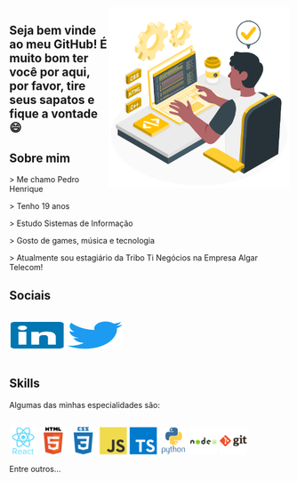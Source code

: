 <img src= "banner.gif" width = "325px" align = "right">

<h2>Seja bem vinde ao meu GitHub! É muito bom ter você por aqui, por favor, tire seus sapatos e fique a vontade 😄</h2>

<div id= "sobre">
  <h2>Sobre mim</h2>
  <p> > Me chamo Pedro Henrique</p>
  <p> > Tenho 19 anos</p>
  <p> > Estudo Sistemas de Informação</p>
  <p> > Gosto de games, música e tecnologia</p>
  <p> > Atualmente sou estagiário da Tribo Ti Negócios na Empresa Algar Telecom!</p>
</div>


<div id= "sociais">
  <h2>Sociais</h2><br>
  <a href= "https://www.linkedin.com/in/pedro-henrique-varalda/"><img src= "https://github.com/devicons/devicon/blob/master/icons/linkedin/linkedin-original.svg" width= "100px" height= "50px"></a>
  <a href= "https://twitter.com/PQBeats_"><img src= "https://github.com/devicons/devicon/blob/master/icons/twitter/twitter-original.svg" width= "100px" height= "50px"></a>
</div><br>

<h2>Skills</h2>

<p>Algumas das minhas especialidades são:</p><br>

<div id= "tech">
  <img src= "https://github.com/devicons/devicon/blob/master/icons/react/react-original-wordmark.svg" width= "50px" height= "50px">
  <img src= "https://github.com/devicons/devicon/blob/master/icons/html5/html5-original-wordmark.svg" width= "50px" height= "50px">
  <img src= "https://github.com/devicons/devicon/blob/master/icons/css3/css3-plain-wordmark.svg" width= "50px" height= "50px">
  <img src= "https://github.com/devicons/devicon/blob/master/icons/javascript/javascript-original.svg" width= "50px" height= "50px">
  <img src= "https://github.com/devicons/devicon/blob/master/icons/typescript/typescript-original.svg" width= "50px" height= "50px">
  <img src= "https://github.com/devicons/devicon/blob/master/icons/python/python-original-wordmark.svg" width= "50px" height= "50px">
  <img src= "https://github.com/devicons/devicon/blob/master/icons/nodejs/nodejs-original-wordmark.svg" width= "50px" height= "50px">
  <img src= "https://github.com/devicons/devicon/blob/master/icons/git/git-original-wordmark.svg" width= "50px" height= "50px">
  <p>Entre outros...</p>
</div><br>
